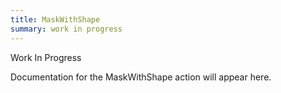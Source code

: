 ```yaml
---
title: MaskWithShape
summary: work in progress
---
```


Work In Progress

Documentation for the MaskWithShape action will appear here.
